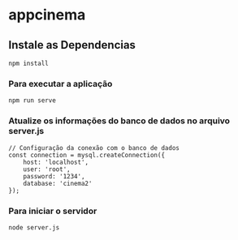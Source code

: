 # appcinema

## Instale as Dependencias 
```
npm install
```

### Para executar a aplicação
```
npm run serve
```

### Atualize os informações do banco de dados no arquivo server.js
```
// Configuração da conexão com o banco de dados
const connection = mysql.createConnection({
    host: 'localhost',
    user: 'root',
    password: '1234',
    database: 'cinema2'
});
```


### Para iniciar o servidor 
```
node server.js
```



